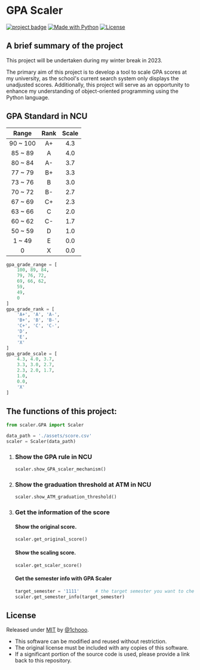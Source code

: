 # GPA Scaler


[![project badge](https://img.shields.io/badge/1chooo-gpa__scaler-informational)](https://github.com/1chooo/gpa_scaler)
[![Made with Python](https://img.shields.io/badge/Python->=3.6-blue?logo=python&logoColor=white)](https://python.org "Go to Python homepage")
[![License](https://img.shields.io/badge/License-MIT-blue)](./LICENSE "Go to license section")

## A brief summary of the project

This project will be undertaken during my winter break in 2023.

The primary aim of this project is to develop a tool to scale GPA scores at my university, as the school's current search system only displays the unadjusted scores. Additionally, this project will serve as an opportunity to enhance my understanding of object-oriented programming using the Python language.

## GPA Standard in NCU


|  Range   | Rank  | Scale |
| :------: | :---: | :---: |
| 90 ~ 100 |  A+   |  4.3  |
| 85 ~ 89  |   A   |  4.0  |
| 80 ~ 84  |  A-   |  3.7  |
| 77 ~ 79  |  B+   |  3.3  |
| 73 ~ 76  |   B   |  3.0  |
| 70 ~ 72  |  B-   |  2.7  |
| 67 ~ 69  |  C+   |  2.3  |
| 63 ~ 66  |   C   |  2.0  |
| 60 ~ 62  |  C-   |  1.7  |
| 50 ~ 59  |   D   |  1.0  |
|  1 ~ 49  |   E   |  0.0  |
|    0     |   X   |  0.0  |

``` python 
gpa_grade_range = [
    100, 89, 84,
    79, 76, 72,
    69, 66, 62, 
    59,
    49,
    0
]
gpa_grade_rank = [
    'A+', 'A', 'A-',
    'B+', 'B', 'B-', 
    'C+', 'C', 'C-', 
    'D',
    'E',
    'X'
]
gpa_grade_scale = [
    4.3, 4.0, 3.7,
    3.3, 3.0, 2.7, 
    2.3, 2.0, 1.7, 
    1.0,
    0.0,
    'X'
]
```

## The functions of this project:

``` py
from scaler.GPA import Scaler

data_path = './assets/score.csv'
scaler = Scaler(data_path)
```
1. ### Show the GPA rule in NCU
    ``` py
    scaler.show_GPA_scaler_mechanism()
    ```
2. ### Show the graduation threshold at ATM in NCU
    ``` py
    scaler.show_ATM_graduation_threshold()
    ```

3. ### Get the information of the score
    #### Show the original score.
    ```
    scaler.get_original_score()
    ```
    #### Show the scaling score.
    ```
    scaler.get_scaler_score()
    ```
    #### Get the semester info with GPA Scaler
    ``` py
    target_semester = '1111'      # the target semester you want to check
    scaler.get_semester_info(target_semester)
    ```

## License

Released under [MIT](./LICENSE) by [@1chooo](https://github.com/1chooo).

- This software can be modified and reused without restriction.
- The original license must be included with any copies of this software.
- If a significant portion of the source code is used, please provide a link back to this repository.